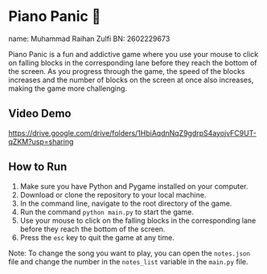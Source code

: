 # Piano Panic 🎹

name: Muhammad Raihan Zulfi
BN: 2602229673

Piano Panic is a fun and addictive game where you use your mouse to click on falling blocks in the corresponding lane before they reach the bottom of the screen. As you progress through the game, the speed of the blocks increases and the number of blocks on the screen at once also increases, making the game more challenging.

## Video Demo

https://drive.google.com/drive/folders/1HbiAqdnNqZ9gdrpS4ayojvFC9UT-qZKM?usp=sharing

## How to Run

1.  Make sure you have Python and Pygame installed on your computer.
2.  Download or clone the repository to your local machine.
3.  In the command line, navigate to the root directory of the game.
4.  Run the command `python main.py` to start the game.
5.  Use your mouse to click on the falling blocks in the corresponding lane before they reach the bottom of the screen.
6.  Press the `esc` key to quit the game at any time.

Note: To change the song you want to play, you can open the `notes.json` file and change the number in the `notes_list` variable in the `main.py` file.
